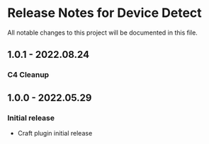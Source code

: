 # Release Notes for Device Detect

All notable changes to this project will be documented in this file.

## 1.0.1 - 2022.08.24
### C4 Cleanup

## 1.0.0 - 2022.05.29
### Initial release
- Craft plugin initial release
